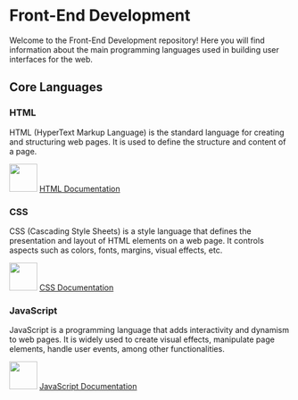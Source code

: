 # Front-End Development

Welcome to the Front-End Development repository! Here you will find information about the main programming languages used in building user interfaces for the web.

## Core Languages

### HTML
HTML (HyperText Markup Language) is the standard language for creating and structuring web pages. It is used to define the structure and content of a page.

[<img src="https://upload.wikimedia.org/wikipedia/commons/6/61/HTML5_logo_and_wordmark.svg" width="50"/>](https://www.w3.org/html/) [HTML Documentation](https://developer.mozilla.org/en-US/docs/Web/HTML)

### CSS
CSS (Cascading Style Sheets) is a style language that defines the presentation and layout of HTML elements on a web page. It controls aspects such as colors, fonts, margins, visual effects, etc.

[<img src="https://upload.wikimedia.org/wikipedia/commons/d/d5/CSS3_logo_and_wordmark.svg" width="50"/>](https://www.w3.org/Style/CSS/) [CSS Documentation](https://developer.mozilla.org/en-US/docs/Web/CSS)

### JavaScript
JavaScript is a programming language that adds interactivity and dynamism to web pages. It is widely used to create visual effects, manipulate page elements, handle user events, among other functionalities.

[<img src="https://upload.wikimedia.org/wikipedia/commons/6/6a/JavaScript-logo.png" width="50"/>](https://www.javascript.com/) [JavaScript Documentation](https://developer.mozilla.org/en-US/docs/Web/JavaScript)


